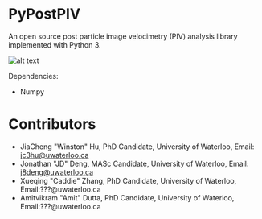 # PyPostPIV
An open source post particle image velocimetry (PIV) analysis library implemented with Python 3.

![alt text][logo]

[logo]: https://github.com/hujc91/PyPostPiv/blob/master/logo1.png

Dependencies:
- Numpy

# Contributors
- JiaCheng "Winston" Hu, PhD Candidate, University of Waterloo, Email: jc3hu@uwaterloo.ca
- Jonathan "JD" Deng, MASc Candidate, University of Waterloo, Email: j8deng@uwaterloo.ca
- Xueqing "Caddie" Zhang, PhD Candidate, University of Waterloo, Email:???@uwaterloo.ca
- Amitvikram "Amit" Dutta, PhD Candidate, University of Waterloo, Email:???@uwaterloo.ca 

